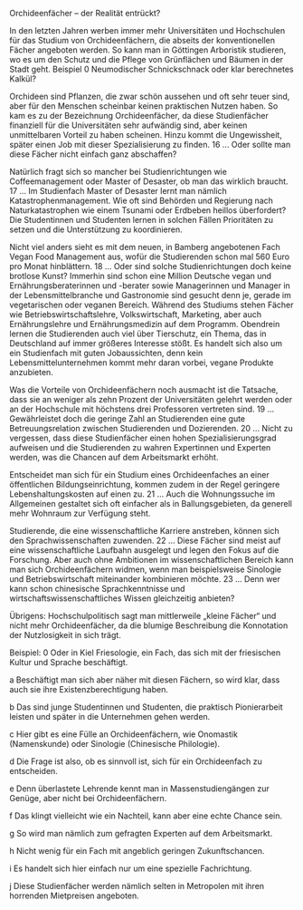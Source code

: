 Orchideenfächer – der Realität entrückt?

In den letzten Jahren werben immer mehr Universitäten und Hochschulen für das Studium von Orchideenfächern, die abseits der konventionellen Fächer angeboten werden. So kann man in Göttingen Arboristik studieren, wo es um den Schutz und die Pflege von Grünflächen und Bäumen in der Stadt geht. Beispiel 0 Neumodischer Schnickschnack oder klar berechnetes Kalkül?

Orchideen sind Pflanzen, die zwar schön aussehen und oft sehr teuer sind, aber für den Menschen scheinbar keinen praktischen Nutzen haben. So kam es zu der Bezeichnung Orchideenfächer, da diese Studienfächer finanziell für die Universitäten sehr aufwändig sind, aber keinen unmittelbaren Vorteil zu haben scheinen. Hinzu kommt die Ungewissheit, später einen Job mit dieser Spezialisierung zu finden. 16 ... Oder sollte man diese Fächer nicht einfach ganz abschaffen?

Natürlich fragt sich so mancher bei Studienrichtungen wie Coffeemanagement oder Master of Desaster, ob man das wirklich braucht. 17 ... Im Studienfach Master of Desaster lernt man nämlich Katastrophenmanagement. Wie oft sind Behörden und Regierung nach Naturkatastrophen wie einem Tsunami oder Erdbeben heillos überfordert? Die Studentinnen und Studenten lernen in solchen Fällen Prioritäten zu setzen und die Unterstützung zu koordinieren.

Nicht viel anders sieht es mit dem neuen, in Bamberg angebotenen Fach Vegan Food Management aus, wofür die Studierenden schon mal 560 Euro pro Monat hinblättern. 18 ... Oder sind solche Studienrichtungen doch keine brotlose Kunst? Immerhin sind schon eine Million Deutsche vegan und Ernährungsberaterinnen und -berater sowie Managerinnen und Manager in der Lebensmittelbranche und Gastronomie sind gesucht denn je, gerade im vegetarischen oder veganen Bereich. Während des Studiums stehen Fächer wie Betriebswirtschaftslehre, Volkswirtschaft, Marketing, aber auch Ernährungslehre und Ernährungsmedizin auf dem Programm. Obendrein lernen die Studierenden auch viel über Tierschutz, ein Thema, das in Deutschland auf immer größeres Interesse stößt. Es handelt sich also um ein Studienfach mit guten Jobaussichten, denn kein Lebensmittelunternehmen kommt mehr daran vorbei, vegane Produkte anzubieten.

Was die Vorteile von Orchideenfächern noch ausmacht ist die Tatsache, dass sie an weniger als zehn Prozent der Universitäten gelehrt werden oder an der Hochschule mit höchstens drei Professoren vertreten sind. 19 ... Gewährleistet doch die geringe Zahl an Studierenden eine gute Betreuungsrelation zwischen Studierenden und Dozierenden. 20 ... Nicht zu vergessen, dass diese Studienfächer einen hohen Spezialisierungsgrad aufweisen und die Studierenden zu wahren Expertinnen und Experten werden, was die Chancen auf dem Arbeitsmarkt erhöht.

Entscheidet man sich für ein Studium eines Orchideenfaches an einer öffentlichen Bildungseinrichtung, kommen zudem in der Regel geringere Lebenshaltungskosten auf einen zu. 21 ... Auch die Wohnungssuche im Allgemeinen gestaltet sich oft einfacher als in Ballungsgebieten, da generell mehr Wohnraum zur Verfügung steht.

Studierende, die eine wissenschaftliche Karriere anstreben, können sich den Sprachwissenschaften zuwenden. 22 ... Diese Fächer sind meist auf eine wissenschaftliche Laufbahn ausgelegt und legen den Fokus auf die Forschung. Aber auch ohne Ambitionen im wissenschaftlichen Bereich kann man sich Orchideenfächern widmen, wenn man beispielsweise Sinologie und Betriebswirtschaft miteinander kombinieren möchte. 23 ... Denn wer kann schon chinesische Sprachkenntnisse und wirtschaftswissenschaftliches Wissen gleichzeitig anbieten?

Übrigens: Hochschulpolitisch sagt man mittlerweile „kleine Fächer“ und nicht mehr Orchideenfächer, da die blumige Beschreibung die Konnotation der Nutzlosigkeit in sich trägt.

Beispiel:
0 Oder in Kiel Friesologie, ein Fach, das sich mit der friesischen Kultur und Sprache beschäftigt.

a Beschäftigt man sich aber näher mit diesen Fächern, so wird klar, dass auch sie ihre Existenzberechtigung haben.

b Das sind junge Studentinnen und Studenten, die praktisch Pionierarbeit leisten und später in die Unternehmen gehen werden.

c Hier gibt es eine Fülle an Orchideenfächern, wie Onomastik (Namenskunde) oder Sinologie (Chinesische Philologie).

d Die Frage ist also, ob es sinnvoll ist, sich für ein Orchideenfach zu entscheiden.

e Denn überlastete Lehrende kennt man in Massenstudiengängen zur Genüge, aber nicht bei Orchideenfächern.

f Das klingt vielleicht wie ein Nachteil, kann aber eine echte Chance sein.

g So wird man nämlich zum gefragten Experten auf dem Arbeitsmarkt.

h Nicht wenig für ein Fach mit angeblich geringen Zukunftschancen.

i Es handelt sich hier einfach nur um eine spezielle Fachrichtung.

j Diese Studienfächer werden nämlich selten in Metropolen mit ihren horrenden Mietpreisen angeboten.